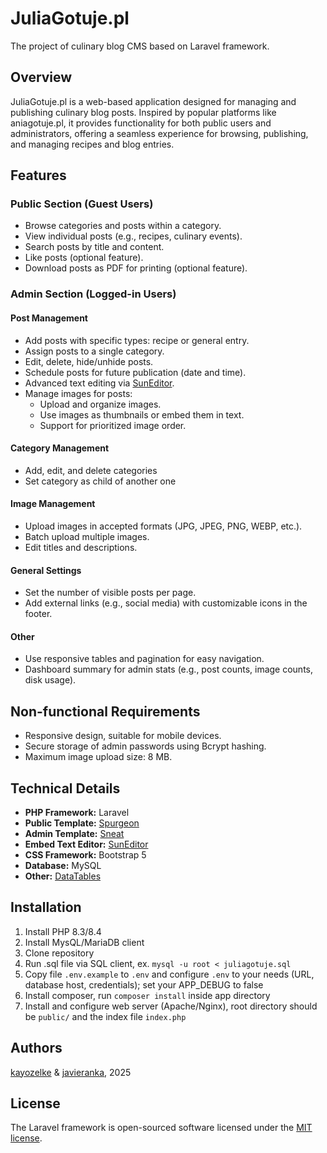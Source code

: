 # JuliaGotuje.pl

The project of culinary blog CMS based on Laravel framework.

## Overview

JuliaGotuje.pl is a web-based application designed for managing and publishing culinary blog posts. Inspired by popular platforms like aniagotuje.pl, it provides functionality for both public users and administrators, offering a seamless experience for browsing, publishing, and managing recipes and blog entries.

## Features

### Public Section (Guest Users)
- Browse categories and posts within a category.
- View individual posts (e.g., recipes, culinary events).
- Search posts by title and content.
- Like posts (optional feature).
- Download posts as PDF for printing (optional feature).

### Admin Section (Logged-in Users)
#### Post Management
- Add posts with specific types: recipe or general entry.
- Assign posts to a single category.
- Edit, delete, hide/unhide posts.
- Schedule posts for future publication (date and time).
- Advanced text editing via [SunEditor](https://github.com/JiHong88/SunEditor).
- Manage images for posts:
  - Upload and organize images.
  - Use images as thumbnails or embed them in text.
  - Support for prioritized image order.

#### Category Management
- Add, edit, and delete categories
- Set category as child of another one

#### Image Management
- Upload images in accepted formats (JPG, JPEG, PNG, WEBP, etc.).
- Batch upload multiple images.
- Edit titles and descriptions.

#### General Settings
- Set the number of visible posts per page.
- Add external links (e.g., social media) with customizable icons in the footer.

#### Other
- Use responsive tables and pagination for easy navigation.
- Dashboard summary for admin stats (e.g., post counts, image counts, disk usage).

## Non-functional Requirements
- Responsive design, suitable for mobile devices.
- Secure storage of admin passwords using Bcrypt hashing.
- Maximum image upload size: 8 MB.

## Technical Details
- **PHP Framework:** Laravel
- **Public Template:** [Spurgeon](https://styleshout.com/demo/?theme=spurgeon)
- **Admin Template:** [Sneat](https://themewagon.com/themes/free-responsive-bootstrap-5-html5-admin-template-sneat/)
- **Embed Text Editor:** [SunEditor](https://github.com/JiHong88/SunEditor)
- **CSS Framework:** Bootstrap 5
- **Database:** MySQL
- **Other:** [DataTables](https://datatables.net/)

## Installation
1. Install PHP 8.3/8.4
2. Install MysQL/MariaDB client
3. Clone repository
4. Run .sql file via SQL client, ex. `mysql -u root < juliagotuje.sql`
5. Copy file `.env.example` to `.env` and configure `.env` to your needs (URL, database host, credentials); set your APP_DEBUG to false
6. Install composer, run `composer install` inside app directory
7. Install and configure web server (Apache/Nginx), root directory should be `public/` and the index file `index.php`

## Authors
[kayozelke](https://github.com/kayozelke) & [javieranka](https://github.com/javieranka), 2025

## License

The Laravel framework is open-sourced software licensed under the [MIT license](https://opensource.org/licenses/MIT).
